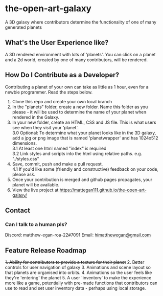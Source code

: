 # the-open-art-galaxy
A 3D galaxy where contributors determine the functionality of one of many generated planets

## What's the User Experience like?
A 3D rendered environment with lots of 'planets'. You can click on a planet and a 2d world, created by one of many contributors, will be rendered.

## How Do I Contribute as a Developer?
Contributing a planet of your own can take as little as 1 hour, even for a newbie programmer. Read the steps below.  
1. Clone this repo and create your own local branch
2. In the "planets" folder, create a new folder. Name this folder as you please - it will be used to determine the name of your planet when rendered in the Galaxy.  
3. In your new folder, create an HTML, CSS and JS file. This is what users see when they visit your 'planet'.  
  3.0 Optional: To determine what your planet looks like in the 3D galaxy, add a jpg or png image that is named 'planetwrapper' and has 1024x512 dimensions.  
  3.1 At least one html named "index" is required  
  3.2 Link styles and scripts into the html using relative paths. e.g. "./styles.css"  
4. Save, commit, push and make a pull request.  
  4.1 If you'd like some (friendly and constructive) feedback on your code, please ask.  
5. Once your contribution is merged and github pages propagates, your planet will be available.
6. View the live project at https://mattegan111.github.io/the-open-art-galaxy/

## Contact
### Can I talk to a human pls?
Discord: matthew-egan-roa-22#7091
Email: himatthewegan@gmail.com

## Feature Release Roadmap
~~1. Ability for contributors to provide a texture for their planet~~
2. Better controls for user navigation of galaxy
3. Animations and scene layout so that planets are organised into orbits.
4. Animations so the user feels like they're 'entering' the planet
5. A user 'inventory' to make the experience more like a game, potentially with pre-made functions that contributors can use to read and set user inventory data - perhaps using local storage.


